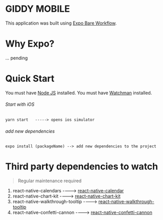 # GIDDY MOBILE
This application was built using [Expo Bare Workflow](https://docs.expo.dev/introduction/managed-vs-bare/#bare-workflow).

# Why Expo?
... pending

# Quick Start
You must have [Node JS](https://nodejs.org) installed.
You must have [Watchman](https://watchman.org) installed.

###### Start with iOS
```
yarn start   -----> opens ios simulator

```
###### add new dependencies
```
expo install (packageName) --> add new dependencies to the project
```
# Third party dependencies to watch
> Regular maintenance required
1. react-native-calendars ----> [react-native-calendar](https://www.npmjs.com/package/react-native-calendars)
2. react-native-chart-kit ----> [react-native-chart-kit](https://www.npmjs.com/package/react-native-chart-kit)
3. react-native-walkthrough-tooltip ----> [react-native-walkthrough-tooltip](https://www.npmjs.com/package/react-native-walkthrough-tooltip)
4. react-native-confetti-cannon ----> [react-native-confetti-cannon](https://www.npmjs.com/package/react-native-confetti-cannon)